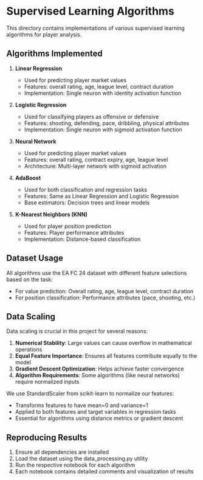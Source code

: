 # Supervised Learning Algorithms

This directory contains implementations of various supervised learning algorithms for player analysis.

## Algorithms Implemented

1. **Linear Regression**
   - Used for predicting player market values
   - Features: overall rating, age, league level, contract duration
   - Implementation: Single neuron with identity activation function

2. **Logistic Regression**
   - Used for classifying players as offensive or defensive
   - Features: shooting, defending, pace, dribbling, physical attributes
   - Implementation: Single neuron with sigmoid activation function

3. **Neural Network**
   - Used for predicting player market values
   - Features: overall rating, contract expiry, age, league level
   - Architecture: Multi-layer network with sigmoid activation

4. **AdaBoost**
   - Used for both classification and regression tasks
   - Features: Same as Linear Regression and Logistic Regression
   - Base estimators: Decision trees and linear models

5. **K-Nearest Neighbors (KNN)**
   - Used for player position prediction
   - Features: Player performance attributes
   - Implementation: Distance-based classification

## Dataset Usage

All algorithms use the EA FC 24 dataset with different feature selections based on the task:
- For value prediction: Overall rating, age, league level, contract duration
- For position classification: Performance attributes (pace, shooting, etc.)

## Data Scaling

Data scaling is crucial in this project for several reasons:
1. **Numerical Stability**: Large values can cause overflow in mathematical operations
2. **Equal Feature Importance**: Ensures all features contribute equally to the model
3. **Gradient Descent Optimization**: Helps achieve faster convergence
4. **Algorithm Requirements**: Some algorithms (like neural networks) require normalized inputs

We use StandardScaler from scikit-learn to normalize our features:
- Transforms features to have mean=0 and variance=1
- Applied to both features and target variables in regression tasks
- Essential for algorithms using distance metrics or gradient descent

## Reproducing Results

1. Ensure all dependencies are installed
2. Load the dataset using the data_processing.py utility
3. Run the respective notebook for each algorithm
4. Each notebook contains detailed comments and visualization of results
